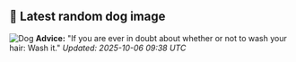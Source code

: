 ## 🐶 Latest random dog image
![Dog](https://images.dog.ceo/breeds/mastiff-tibetan/n02108551_4309.jpg)
**Advice:** "If you are ever in doubt about whether or not to wash your hair: Wash it."
*Updated: 2025-10-06 09:38 UTC*
